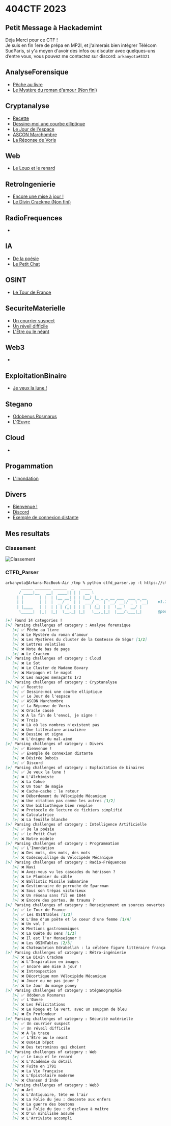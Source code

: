 # 404CTF 2023

## Petit Message à Hackademint

Déja Merci pour ce CTF !  
Je suis en fin 1ere de prépa en MP2I, et j'aimerais bien intégrer Télécom SudParis, si y'a moyen d'avoir des infos ou discuter avec quelques-uns d’entre vous, vous pouvez me contactez sur discord: `arkanyota#3321`

## AnalyseForensique

- [Pêche au livre](./AnalyseForensique/PecheauLivre/PecheauLivre.md)
- [Le Mystère du roman d'amour (Non fini)](./AnalyseForensique/LeMystereduromandamour.md)

## Cryptanalyse

- [Recette](./Cryptanalyse/Recette/Recette.md)
- [Dessine-moi une courbe elliptique](./Cryptanalyse/DessineMoiUneCourbeElliptique/DessineMoiUneCourbeElliptique.md)
- [Le Jour de l'espace](./Cryptanalyse/LeJourDeLespace/LeJourDeLespace.md)
- [ASCON Marchombre](./Cryptanalyse/ASCON_Marchombre.md)
- [La Réponse de Voris](./Cryptanalyse/LaReponse.md)

## Web

- [Le Loup et le renard](./Web/LeLoupEtLeRenard.md)

## RetroIngenierie

- [Encore une mise à jour !](./RetroIngenierie/Encore_une_mise_a_jour/Encore_une_mise_a_jour.md)
- [Le Divin Crackme (Non fini)](./RetroIngenierie/LeDivinCrackme/LeDivinCrackme.md)


## RadioFrequences

- [](./RadioFrequences//.md)

## IA

- [De la poésie](./IA/DeLaPoesie/DeLaPoesie.md)
- [Le Petit Chat](./IA/LePetitChat/LePetitChat.md)

## OSINT

- [Le Tour de France](OSINT/Tourdefrance.md)

## SecuriteMaterielle

- [Un courrier suspect](./SecuriteMaterielle/Uncourriersuspect/Uncourriersuspect.md)
- [Un réveil difficile](./SecuriteMaterielle/Unreveildifficile/Unreveildifficile.md)
- [L'Être ou le néant](./SecuriteMaterielle/l_etre_ou_le_neant/l_etre_ou_le_neant.md)

## Web3

- [](./Web3//.md)

## ExploitationBinaire

- [Je veux la lune !](./ExploitationBinaire/JeVeuxLaLune.md)

## Stegano

- [Odobenus Rosmarus](./Stegano/OdobenusRosmarus.md)
- [L'Œuvre](./Stegano/Loeuvre.md)

## Cloud

- [](./Cloud//.md)

## Progammation

- [L'Inondation](./Progammation/LInnondation/LInnondation.md)

## Divers

- [Bienvenue !](./Divers/Bienvenue.md)
- [Discord](./Divers/Discord.md)
- [Exemple de connexion distante](./Divers/Exempledeconnexiondistante.md)


## Mes resultats

### Classement

![Classement](./Classement.png)


### CTFD_Parser

```markdown
arkanyota@Arkans-MacBook-Air /tmp % python ctfd_parser.py -t https://ctf.404ctf.fr/ -u ARKANYOTA -T 4 -p "404CTF{4rK4n_Y074}"
       _____ _______ ______  _   _____
      / ____|__   __|  ____|| | |  __ \
     | |       | |  | |__ __| | | |__) |_ _ _ __ ___  ___ _ __
     | |       | |  |  __/ _` | |  ___/ _` | '__/ __|/ _ \ '__|    v1.1
     | |____   | |  | | | (_| | | |  | (_| | |  \__ \  __/ |
      \_____|  |_|  |_|  \__,_| |_|   \__,_|_|  |___/\___|_|       @podalirius_

[+] Found 14 categories !
[>] Parsing challenges of category : Analyse forensique
   [>] ✅ Pêche au livre
   [>] ❌ Le Mystère du roman d'amour
   [>] ❌ Les Mystères du cluster de la Comtesse de Ségur [1/2]
   [>] ❌ Lettres volatiles
   [>] ❌ Note de bas de page
   [>] ❌ Le Cracken
[>] Parsing challenges of category : Cloud
   [>] ❌ Le Sot
   [>] ❌ Le Cluster de Madame Bovary
   [>] ❌ Harpagon et le magot
   [>] ❌ Les nuages menaçants 1/3
[>] Parsing challenges of category : Cryptanalyse
   [>] ✅ Recette
   [>] ✅ Dessine-moi une courbe elliptique
   [>] ✅ Le Jour de l'espace
   [>] ✅ ASCON Marchombre
   [>] ✅ La Réponse de Voris
   [>] ❌ Oracle cassé
   [>] ❌ À la fin de l'envoi, je signe !
   [>] ❌ Trois
   [>] ❌ Là où les nombres n'existent pas
   [>] ❌ Une littérature animalière
   [>] ❌ Dessine et signe
   [>] ❌ L'énigme du mal-aimé
[>] Parsing challenges of category : Divers
   [>] ✅ Bienvenue !
   [>] ✅ Exemple de connexion distante
   [>] ❌ Désirée Dubois
   [>] ✅ Discord
[>] Parsing challenges of category : Exploitation de binaires
   [>] ✅ Je veux la lune !
   [>] ❌ L'Alchimiste
   [>] ❌ La Cohue
   [>] ❌ Un tour de magie
   [>] ❌ Cache-cache : le retour
   [>] ❌ Débordement du Vélocipède Mécanique
   [>] ❌ Une citation pas comme les autres [1/2]
   [>] ❌ Une bibliothèque bien remplie
   [>] ❌ Protocole de lecture de fichiers simplifié
   [>] ❌ Calculatrice
   [>] ❌ La feuille blanche
[>] Parsing challenges of category : Intelligence Artificielle
   [>] ✅ De la poésie
   [>] ✅ Le Petit Chat
   [>] ❌ Notre modèle
[>] Parsing challenges of category : Programmation
   [>] ✅ L'Inondation
   [>] ❌ Des mots, des mots, des mots
   [>] ❌ Codecoquillage du Vélocipède Mécanique
[>] Parsing challenges of category : Radio-Fréquences
   [>] ❌ Navi
   [>] ❌ Avez-vous vu les cascades du hérisson ?
   [>] ❌ Le Plombier du câble
   [>] ❌ Ballistic Missile Submarine
   [>] ❌ Gestionnaire de perruche de Sparrman
   [>] ❌ Sous son trépas victorieux
   [>] ❌ Un réseau sans fil en 1844
   [>] ❌ Encore des portes. Un trauma ?
[>] Parsing challenges of category : Renseignement en sources ouvertes
   [>] ✅ Le Tour de France
   [>] ✅ Les OSINTables [1/3]
   [>] ❌ L'âme d'un poète et le coeur d'une femme [1/4]
   [>] ❌ Un vol ? 
   [>] ❌ Mentions gastronomiques
   [>] ❌ La Quête du sens [1/3]
   [>] ❌ Il est l'or Monseignor !
   [>] ❌ Les OSINTables [2/3]
   [>] ❌ Chateaubrion Edrabellah : la célèbre figure littéraire française
[>] Parsing challenges of category : Rétro-ingénierie
   [>] ❌ Le Divin Crackme
   [>] ❌ L'Inspiration en images
   [>] ✅ Encore une mise à jour !
   [>] ❌ Introspection
   [>] ❌ Décortique mon Vélocipède Mécanique
   [>] ❌ Jouer ou ne pas jouer ?
   [>] ❌ Le Jour du mange poney
[>] Parsing challenges of category : Stéganographie
   [>] ✅ Odobenus Rosmarus
   [>] ✅ L'Œuvre
   [>] ❌ Les Félicitations
   [>] ❌ Le Rouge et le vert, avec un soupçon de bleu
   [>] ❌ En Profondeur
[>] Parsing challenges of category : Sécurité matérielle
   [>] ✅ Un courrier suspect
   [>] ✅ Un réveil difficile
   [>] ❌ À la trace
   [>] ✅ L'Être ou le néant
   [>] ❌ 0x0418 bTpot
   [>] ❌ Des tetrominos qui choient
[>] Parsing challenges of category : Web
   [>] ✅ Le Loup et le renard
   [>] ❌ L'Académie du détail
   [>] ❌ Fuite en 1791
   [>] ❌ La Vie Française
   [>] ❌ L'Épistolaire moderne
   [>] ❌ Chanson d'Inde
[>] Parsing challenges of category : Web3
   [>] ❌ Art
   [>] ❌ L'Antiquaire, tête en l'air
   [>] ❌ La Folie du jeu : descente aux enfers
   [>] ❌ La guerre des boutons
   [>] ❌ La Folie du jeu : d'esclave à maître
   [>] ❌ D'un nihilisme assumé
   [>] ❌ L'Arriviste accompli
```
